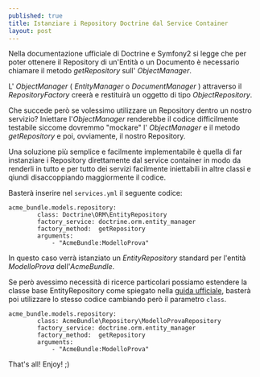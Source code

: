 ```yaml
---
published: true
title: Istanziare i Repository Doctrine dal Service Container
layout: post
---
```


Nella documentazione ufficiale di Doctrine e Symfony2 si legge che per poter ottenere il Repository di un'Entità o un Documento è necessario chiamare il metodo _getRepository_ sull' _ObjectManager_.

L' _ObjectManager_ ( _EntityManager_ o _DocumentManager_ ) attraverso il _RepositoryFactory_ creerà e restituirà un oggetto di tipo _ObjectRepository_.

Che succede però se volessimo utilizzare un Repository dentro un nostro servizio? Iniettare l'_ObjectManager_ renderebbe il codice difficilmente testabile siccome dovremmo "mockare" l' _ObjectManager_ e il metodo _getRepository_ e poi, ovviamente, il nostro Repository.

Una soluzione più semplice e facilmente implementabile è quella di far instanziare i Repository direttamente dal service container in modo da renderli in tutto e per tutto dei servizi facilmente iniettabili in altre classi e qiundi disaccoppiando maggiormente il codice.

Basterà inserire nel `services.yml` il seguente codice:

```
acme_bundle.models.repository:
        class: Doctrine\ORM\EntityRepository
        factory_service: doctrine.orm.entity_manager
        factory_method:  getRepository
        arguments:
            - "AcmeBundle:ModelloProva"
```

In questo caso verrà istanziato un _EntityRepository_ standard per l'entità _ModelloProva_ dell'_AcmeBundle_.

Se però avessimo necessità di ricerce particolari possiamo estendere la classe base EntityRepository come spiegato nella [guida ufficiale](http://symfony.com/doc/current/book/doctrine.html#custom-repository-classes), basterà poi utilizzare lo stesso codice cambiando però il parametro `class`.

```
acme_bundle.models.repository:
        class: AcmeBundle\Repository\ModelloProvaRepository
        factory_service: doctrine.orm.entity_manager
        factory_method:  getRepository
        arguments:
            - "AcmeBundle:ModelloProva"
```

That's all! Enjoy! ;)
